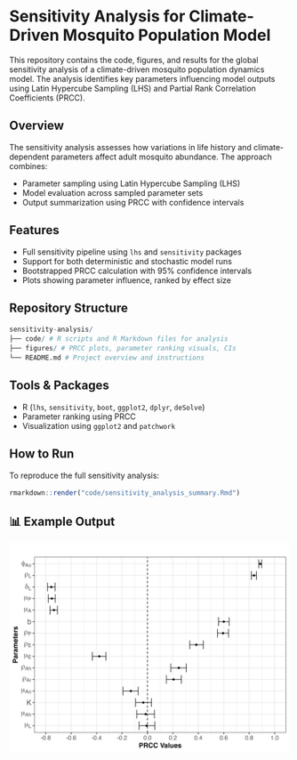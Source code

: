 # Sensitivity Analysis for Climate-Driven Mosquito Population Model

This repository contains the code, figures, and results for the global sensitivity analysis of a climate-driven mosquito population dynamics model. The analysis identifies key parameters influencing model outputs using Latin Hypercube Sampling (LHS) and Partial Rank Correlation Coefficients (PRCC).

## Overview

The sensitivity analysis assesses how variations in life history and climate-dependent parameters affect adult mosquito abundance. The approach combines:
- Parameter sampling using Latin Hypercube Sampling (LHS)
- Model evaluation across sampled parameter sets
- Output summarization using PRCC with confidence intervals

## Features

- Full sensitivity pipeline using `lhs` and `sensitivity` packages
- Support for both deterministic and stochastic model runs
- Bootstrapped PRCC calculation with 95% confidence intervals
- Plots showing parameter influence, ranked by effect size

## Repository Structure

```r
sensitivity-analysis/
├── code/ # R scripts and R Markdown files for analysis
├── figures/ # PRCC plots, parameter ranking visuals, CIs
└── README.md # Project overview and instructions
```


## Tools & Packages

- R (`lhs`, `sensitivity`, `boot`, `ggplot2`, `dplyr`, `deSolve`)
- Parameter ranking using PRCC
- Visualization using `ggplot2` and `patchwork`

## How to Run

To reproduce the full sensitivity analysis:

```r
rmarkdown::render("code/sensitivity_analysis_summary.Rmd")
```

## 📊 Example Output
![PRCC Plot](figures/prcc_plot.png)
